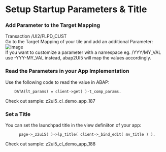 # Setup Startup Parameters & Title

### Add Parameter to the Target Mapping
Transaction /UI2/FLPD_CUST <br>
Go to the Target Mapping of your tile and add an additional Parameter:
![image](https://github.com/abap2UI5/abap2UI5-documentation/assets/102328295/c1383769-34ab-4be0-af6b-21bf2f2ddbba)
<br>
If you want to customize a parameter with a namespace eg. /YYY/MY_VAL use -YYY-MY_VAL instead, abap2UI5 will map the values accordingly.

### Read the Parameters in your App Implementation
Use the following code to read the value in ABAP:
```abap
    DATA(lt_params) = client->get( )-t_comp_params.
```
Check out sample: z2ui5_cl_demo_app_187 


### Set a Title
You can set the launchpad title in the view definiiton of your app:
```abap
      page->_z2ui5( )->lp_title( client->_bind_edit( mv_title ) ).
```

Check out sample: z2ui5_cl_demo_app_188
